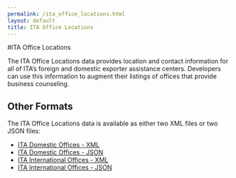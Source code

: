 ```yaml
---
permalink: /ita_office_locations.html
layout: default
title: ITA Office Locations
---
```


#ITA Office Locations

The ITA Office Locations data provides location and contact information for all of ITA’s foreign and domestic exporter assistance centers.  Developers can use this information to augment their listings of offices that provide business counseling.

## Other Formats

The ITA Office Locations data is available as either two XML files or two JSON files:
* [ITA Domestic Offices - XML](/data/ita_domestic_posts.xml)
* [ITA Domestic Offices - JSON](/data/ita_domestic_posts.json)
* [ITA International Offices - XML](/data/ita_international_posts.xml)
* [ITA International Offices - JSON](/data/ita_international_posts.json)
